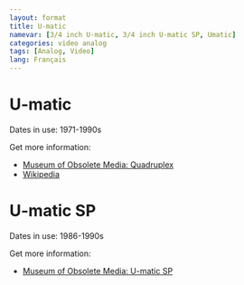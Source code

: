 ```yaml
---
layout: format
title: U-matic
namevar: [3/4 inch U-matic, 3/4 inch U-matic SP, Umatic]
categories: video analog
tags: [Analog, Video]
lang: Français
---
```


# U-matic

Dates in use: 1971-1990s

Get more information:
- [Museum of Obsolete Media: Quadruplex](https://obsoletemedia.org/u-matic/)
- [Wikipedia](https://en.wikipedia.org/wiki/U-matic)

# U-matic SP

Dates in use: 1986-1990s

Get more information:
- [Museum of Obsolete Media: U-matic SP](https://obsoletemedia.org/u-matic-sp/)